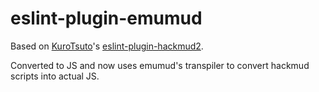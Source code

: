 # eslint-plugin-emumud

Based on [KuroTsuto](https://github.com/KuroTsuto)'s [eslint-plugin-hackmud2](https://github.com/KuroTsuto/eslint-plugin-hackmud).

Converted to JS and now uses emumud's transpiler to convert hackmud scripts into actual JS.